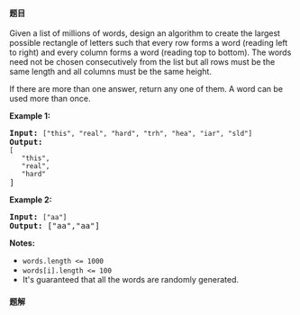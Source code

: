 #### 题目
<p>Given a list of millions of words, design an algorithm to create the largest possible rectangle of letters such that every row forms a word (reading left to right) and every column forms a word (reading top to bottom). The words need not be chosen consecutively from the list but all rows must be the same length and all columns must be the same height.</p>

<p>If there are more than one answer, return any one of them. A word can be used more than once.</p>

<p><strong>Example 1:</strong></p>

<pre>
<strong>Input:</strong> <code>[&quot;this&quot;, &quot;real&quot;, &quot;hard&quot;, &quot;trh&quot;, &quot;hea&quot;, &quot;iar&quot;, &quot;sld&quot;]</code>
<strong>Output:
</strong><code>[
&nbsp;  &quot;this&quot;,
&nbsp;  &quot;real&quot;,
&nbsp;  &quot;hard&quot;</code>
]</pre>

<p><strong>Example 2:</strong></p>

<pre>
<strong>Input:</strong> <code>[&quot;aa&quot;]</code>
<strong>Output: </strong>[&quot;aa&quot;,&quot;aa&quot;]</pre>

<p><strong>Notes: </strong></p>

<ul>
	<li><code>words.length &lt;= 1000</code></li>
	<li><code>words[i].length &lt;= 100</code></li>
	<li>It&#39;s guaranteed that&nbsp;all the words are randomly generated.</li>
</ul>


 #### 题解